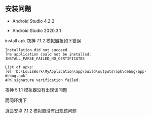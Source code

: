 ## 安装问题

- Android Studio 4.2.2 

- Android Studio 2020.3.1

 install apk  夜神 7.1.2  模拟器报如下错误

```shell
Installation did not succeed.
The application could not be installed: INSTALL_PARSE_FAILED_NO_CERTIFICATES

List of apks:
[0] 'D:\LouisWork\MyApplication\app\build\outputs\apk\debug\app-debug.apk'
APK signature verification failed.
```

夜神 5.1.1  模拟器没有出现该问题

而同环境下

逍遥安卓 7.1.2  模拟器没有出现该问题





